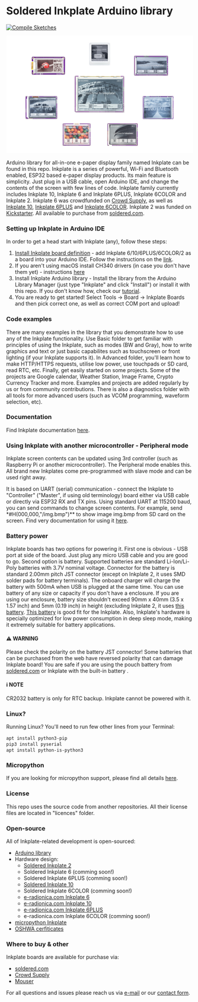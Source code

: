 # Soldered Inkplate Arduino library

[![Compile Sketches](https://github.com/e-radionicacom/Inkplate-Arduino-library/actions/workflows/compile.yml/badge.svg?branch=master)](https://github.com/e-radionicacom/Inkplate-Arduino-library/actions/workflows/compile.yml)

<p align="center">
  <img src="https://raw.githubusercontent.com/SolderedElectronics/Inkplate-Arduino-library/dev/extras/InkplateImage.jpg">
</p>

Arduino library for all-in-one e-paper display family named Inkplate can be found in this repo. Inkplate is a series of powerful, Wi-Fi and Bluetooth enabled, ESP32 based e-paper display products. Its main feature is simplicity. Just plug in a USB cable, open Arduino IDE, and change the contents of the screen with few lines of code. Inkplate family currently includes Inkplate 10, Inkplate 6 and Inkplate 6PLUS, Inkplate 6COLOR and Inkplate 2. 
Inkplate 6 was crowdfunded on [Crowd Supply](https://www.crowdsupply.com/e-radionica/inkplate-6), as well as [Inkplate 10](https://www.crowdsupply.com/e-radionica/inkplate-10), [Inkplate 6PLUS](https://www.crowdsupply.com/e-radionica/inkplate-6plus) and [Inkplate 6COLOR](https://www.crowdsupply.com/soldered/inkplate-6color). Inkplate 2 was funded on [Kickstarter](https://www.kickstarter.com/projects/solderedelectronics/inkplate-2-a-easy-to-use-arduino-compatible-e-paper). All available to purchase from [soldered.com](https://soldered.com/categories/inkplate/). 

### Setting up Inkplate in Arduino IDE

In order to get a head start with Inkplate (any), follow these steps:

1. [Install Inkplate board definition](https://github.com/SolderedElectronics/Dasduino-Board-Definitions-for-Arduino-IDE/blob/master/README.md) - add Inkplate 6/10/6PLUS/6COLOR/2 as a board into your Arduino IDE. Follow the instructions on the [link](https://soldered.com/learn/add-inkplate-6-board-definition-to-arduino-ide/).
2. If you aren't using macOS install CH340 drivers (in case you don't have them yet) - instructions [here](https://soldered.com/learn/ch340-driver-installation-croduino-basic3-nova2/)
3. Install Inkplate Arduino library - Install the library from the Arduino Library Manager (just type "Inkplate" and click "Install") or install it with this repo. If you don't know how, check our [tutorial](https://soldered.com/learn/arduino-library/#Kako%20instaliraty%20library?).
4. You are ready to get started! Select Tools -> Board -> Inkplate Boards and then pick correct one, as well as correct COM port and upload!

### Code examples

There are many examples in the library that you demonstrate how to use any of the Inkplate functionality. Use Basic folder to get familiar with principles of using the Inkplate, such as modes (BW and Gray), how to write graphics and text or just basic capabilites such as touchscreen or front lighting (if your Inkplate supports it). In Advanced folder, you'll learn how to make HTTP/HTTPS requests, utilise low power, use touchpads or SD card, read RTC, etc. Finally, get easily started on some projects. Some of the projects are Google calendar, Weather Station, Image Frame, Crypto Currency Tracker and more. Examples and projects are added regularly by us or from community contributions. There is also a diagnostics folder with all tools for more advanced users (such as VCOM programming, waveform selection, etc).

### Documentation

Find Inkplate documentation [here](https://inkplate.readthedocs.io/en/latest/arduino.html). 


### Using Inkplate with another microcontroller - Peripheral mode

Inkplate screen contents can be updated using 3rd controller (such as Raspberry Pi or another microcontroller). The Peripheral mode enables this. All brand new Inkplates come pre-programmed with slave mode and can be used right away.

It is based on UART (serial) communication - connect the Inkplate to "Controller" ("Master", if using old terminology) board either via USB cable or directly via ESP32 RX and TX pins. Using standard UART at 115200 baud, you can send commands to change screen contents. For example, send \*#H(000,000,"/img.bmp")\*\* to show image img.bmp from SD card on the screen. Find very documentation for using it [here](https://inkplate.readthedocs.io/en/latest/peripheral-mode.html).

### Battery power

Inkplate boards has two options for powering it. First one is obvious - USB port at side of the board. Just plug any micro USB cable and you are good to go. Second option is battery. Supported batteries are standard Li-Ion/Li-Poly batteries with 3.7V nominal voltage. Connector for the battery is standard 2.00mm pitch JST connector (except on Inkplate 2, it uses SMD solder pads for battery terminals). The onboard charger will charge the battery with 500mA when USB is plugged at the same time. You can use battery of any size or capacity if you don't have a enclosure. If you are using our enclosure, battery size shouldn't exceed 90mm x 40mm (3.5 x 1.57 inch) and 5mm (0.19 inch) in height (excluding Inkplate 2, it uses [this battery](https://soldered.com/product/li-ion-baterija-600mah-3-7v/). [This battery](https://soldered.com/product/li-ion-battery-1200mah-3-7v/) is good fit for the Inkplate. Also, Inkplate's hardware is specially optimized for low power consumption in deep sleep mode, making it extremely suitable for battery applications.

#### ⚠️ WARNING
Please check the polarity on the battery JST connector! Some batteries that can be purchased from the web have reversed polarity that can damage Inkplate board! You are safe if you are using the pouch battery from [soldered.com](https://soldered.com/categories/power-sources-batteries/batteries/lithium-batteries/) or Inkplate with the built-in battery . 

#### ℹ NOTE
CR2032 battery is only for RTC backup. Inkplate cannot be powered with it.

### Linux?

Running Linux? You'll need to run few other lines from your Terminal:

```
apt install python3-pip
pip3 install pyserial
apt install python-is-python3
```

### Micropython

If you are looking for micropython support, please find all details [here](https://github.com/SolderedElectronics/Inkplate-micropython).

### License

This repo uses the source code from another repositories. All their license files are located in "licences" folder.

### Open-source

All of Inkplate-related development is open-sourced:

- [Arduino library](https://github.com/SolderedElectronics/Inkplate-Arduino-library)
- Hardware design:
  - [Soldered Inkplate 2](https://github.com/SolderedElectronics/Soldered-Inkplate-2-hardware-design)
  - Soldered Inkplate 6 (comming soon!)
  - Soldered Inkplate 6PLUS (comming soon!)
  - [Soldered Inkplate 10](https://github.com/SolderedElectronics/Soldered-Inkplate-10-hardware-design)
  - Soldered Inkplate 6COLOR (comming soon!)
  - [e-radionica.com Inkplate 6](https://github.com/SolderedElectronics/Inkplate-6-hardware)
  - [e-radionica.com Inkplate 10](https://github.com/SolderedElectronics/Inkplate-10-hardware)
  - [e-radionica.com Inkplate 6PLUS](https://github.com/SolderedElectronics/Inkplate-6PLUS-Hardware)
  - e-radionica.com Inkplate 6COLOR (comming soon!)
- [micropython Inkplate](https://github.com/SolderedElectronics/Inkplate-micropython)
- [OSHWA cerfiticates](https://certification.oshwa.org/list.html?q=inkplate)

### Where to buy & other

Inkplate boards are available for purchase via:

- [soldered.com](https://soldered.com/categories/inkplate/)
- [Crowd Supply](https://www.crowdsupply.com/soldered)
- [Mouser](https://hr.mouser.com/Search/Refine?Keyword=inkplate)

For all questions and issues please reach us via [e-mail](mailto:hello@soldered.com) or our [contact form](https://soldered.com/contact/).
